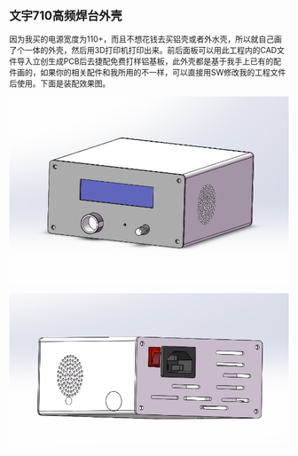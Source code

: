 ## 文宇710高频焊台外壳

因为我买的电源宽度为110+，而且不想花钱去买铝壳或者外水壳，所以就自己画了个一体的外壳，然后用3D打印机打印出来。前后面板可以用此工程内的CAD文件导入立创生成PCB后去捷配免费打样铝基板，此外壳都是基于我手上已有的配件画的，如果你的相关配件和我所用的不一样，可以直接用SW修改我的工程文件后使用。下面是装配效果图。

![front](front.png)

![back](back.png)





